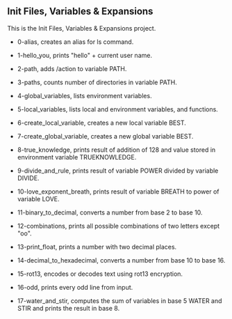 ## Init Files, Variables & Expansions

This is the Init Files, Variables & Expansions project.

* 0-alias, creates an alias for ls command.

* 1-hello_you, prints "hello" + current user name.

* 2-path, adds /action to variable PATH.

* 3-paths, counts number of directories in variable PATH.

* 4-global_variables, lists environment variables.

* 5-local_variables, lists local and environment variables, and functions.

* 6-create_local_variable, creates a new local variable BEST.

* 7-create_global_variable, creates a new global variable BEST.

* 8-true_knowledge, prints result of addition of 128 and value stored in environment variable TRUEKNOWLEDGE.

* 9-divide_and_rule, prints result of variable POWER divided by variable DIVIDE.

* 10-love_exponent_breath, prints result of variable BREATH to power of variable LOVE.

* 11-binary_to_decimal, converts a number from base 2 to base 10.

* 12-combinations, prints all possible combinations of two letters except "oo".

* 13-print_float, prints a number with two decimal places.

* 14-decimal_to_hexadecimal, converts a number from base 10 to base 16.

* 15-rot13, encodes or decodes text using rot13 encryption.

* 16-odd, prints every odd line from input.

* 17-water_and_stir, computes the sum of variables in base 5 WATER and STIR and prints the result in base 8.
